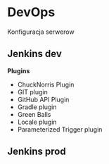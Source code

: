 # DevOps
Konfiguracja serwerow

## Jenkins dev

**Plugins**
* ChuckNorris Plugin
* GIT plugin
* GitHub API Plugin
* Gradle plugin
* Green Balls
* Locale plugin
* Parameterized Trigger plugin


## Jenkins prod
